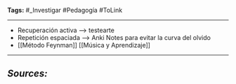 **Tags:** #_Investigar 
#Pedagogía #ToLink 
- - -
- Recuperación activa   --> testearte
-  Repetición espaciada --> Anki Notes  para evitar la curva del olvido
- [[Método Feynman]]
[[Música y Aprendizaje]]
- - - 
## ***Sources:***